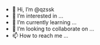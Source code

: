 - 👋 Hi, I’m @qzssk
- 👀 I’m interested in ...
- 🌱 I’m currently learning ...
- 💞️ I’m looking to collaborate on ...
- 📫 How to reach me ...

<!---
qzssk/qzssk is a ✨ special ✨ repository because its `README.md` (this file) appears on your GitHub profile.
You can click the Preview link to take a look at your changes.
--->
